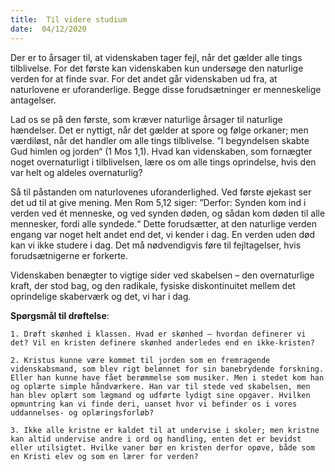 ```yaml
---
title:  Til videre studium
date:  04/12/2020
---
```


Der er to årsager til, at videnskaben tager fejl, når det gælder alle tings tilblivelse. For det første kan videnskaben kun undersøge den naturlige verden for at finde svar. For det andet går videnskaben ud fra, at naturlovene er uforanderlige. Begge disse forudsætninger er menneskelige antagelser.

Lad os se på den første, som kræver naturlige årsager til naturlige hændelser. Det er nyttigt, når det gælder at spore og følge orkaner; men værdiløst, når det handler om alle tings tilblivelse. ”I begyndelsen skabte Gud himlen og jorden“ (1 Mos 1,1). Hvad kan videnskaben, som fornægter noget overnaturligt i tilblivelsen, lære os om alle tings oprindelse, hvis den var helt og aldeles overnaturlig?

Så til påstanden om naturlovenes uforanderlighed. Ved første øjekast ser det ud til at give mening. Men Rom 5,12 siger: ”Derfor: Synden kom ind i verden ved ét menneske, og ved synden døden, og sådan kom døden til alle mennesker, fordi alle syndede.“ Dette forudsætter, at den naturlige verden engang var noget helt andet end det, vi kender i dag. En verden uden død kan vi ikke studere i dag. Det må nødvendigvis føre til fejltagelser, hvis forudsætnigerne er forkerte.

Videnskaben benægter to vigtige sider ved skabelsen – den overnaturlige kraft, der stod bag, og den radikale, fysiske diskontinuitet mellem det oprindelige skaberværk og det, vi har i dag.

**Spørgsmål til drøftelse**:

`1.	Drøft skønhed i klassen. Hvad er skønhed – hvordan definerer vi det? Vil en kristen definere skønhed anderledes end en ikke-kristen?`

`2.	Kristus kunne være kommet til jorden som en fremragende videnskabsmand, som blev rigt belønnet for sin banebrydende forskning. Eller han kunne have fået berømmelse som musiker. Men i stedet kom han og oplærte simple håndværkere. Han var til stede ved skabelsen, men han blev oplært som lægmand og udførte lydigt sine opgaver. Hvilken opmuntring kan vi finde deri, uanset hvor vi befinder os i vores uddannelses- og oplæringsforløb?`

`3.	Ikke alle kristne er kaldet til at undervise i skoler; men kristne kan altid undervise andre i ord og handling, enten det er bevidst eller utilsigtet. Hvilke vaner bør en kristen derfor opøve, både som en Kristi elev og som en lærer for verden?`